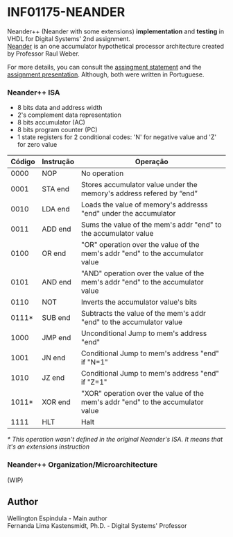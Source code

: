 # INF01175-NEANDER
Neander++ (Neander with some extensions) __implementation__ and __testing__ in VHDL for Digital Systems' 2nd assignment. <br>
[Neander](http://www.inf.ufrgs.br/arq/wiki/doku.php?id=neander) is an one accumulator hypothetical processor architecture created by Professor Raul Weber.

For more details, you can consult the [assingment statement](/blob/master/neander_enunciado.pdf) and the [assignment presentation](/blob/master/Presentation.pdf). Although, both were written in Portuguese.

### Neander++ ISA
- 8 bits data and address width
- 2's complement data representation
- 8 bits accumulator (AC)
- 8 bits program counter (PC)
- 1 state registers for 2 conditional codes: 'N' for negative value and 'Z' for zero value

|Código|Instrução|Operação|
|-|-|-|
|0000|NOP|No operation|
|0001|STA end|Stores accumulator value under the memory's address refered by “end”|
|0010|LDA end|Loads the value of memory's addresss "end" under the accumulator|
|0011|ADD end|Sums the value of the mem's addr "end" to the accumulator value|
|0100|OR end|"OR" operation over the value of the mem's addr "end" to the accumulator value|
|0101|AND end|"AND" operation over the value of the mem's addr "end" to the accumulator value|
|0110|NOT|Inverts the accumulator value's bits|
|0111*|SUB end|Subtracts the value of the mem's addr "end" to the accumulator value|*
|1000|JMP end|Unconditional Jump to mem's address "end"|
|1001|JN end|Conditional Jump to mem's address "end" if "N=1"|
|1010|JZ end|Conditional Jump to mem's address "end" if "Z=1"|
|1011*|XOR end|"XOR" operation over the value of the mem's addr "end" to the accumulator value|
|1111|HLT|Halt|

_\* This operation wasn't defined in the original Neander's ISA. It means that it's an extensions instruction_

### Neander++ Organization/Microarchitecture
(WIP)

## Author
Wellington Espindula - Main author <br>
Fernanda Lima Kastensmidt, Ph.D. - Digital Systems' Professor
